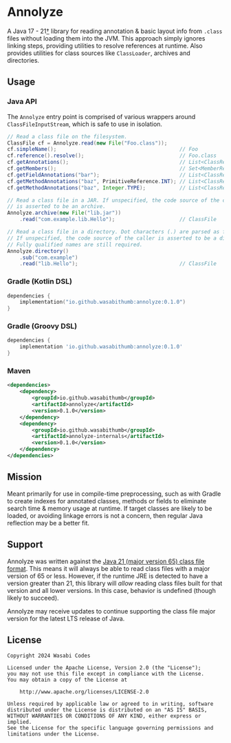 # Annolyze
A Java 17 - 21[†](#support) library for reading annotation & basic layout info from ``.class`` files without loading them into the JVM. This approach simply ignores linking steps, providing utilities to resolve references at runtime.
Also provides utilities for class sources like ``ClassLoader``, archives and directories.

## Usage
### Java API
The ``Annolyze`` entry point is comprised of various wrappers around ``ClassFileInputStream``, which is safe to use in isolation.
```java
// Read a class file on the filesystem.
ClassFile cf = Annolyze.read(new File("Foo.class"));
cf.simpleName();                                        // Foo
cf.reference().resolve();                               // Foo.class
cf.getAnnotations();                                    // List<ClassReference>
cf.getMembers();                                        // Set<MemberReference<?>>
cf.getFieldAnnotations("bar");                          // List<ClassReference>
cf.getMethodAnnotations("baz", PrimitiveReference.INT); // List<ClassReference>
cf.getMethodAnnotations("baz", Integer.TYPE);           // List<ClassReference>

// Read a class file in a JAR. If unspecified, the code source of the caller
// is asserted to be an archive.
Annolyze.archive(new File("lib.jar"))
    .read("com.example.lib.Hello");                     // ClassFile

// Read a class file in a directory. Dot characters (.) are parsed as file separators.
// If unspecified, the code source of the caller is asserted to be a directory.
// Fully qualified names are still required.
Annolyze.directory()
    .sub("com.example")
    .read("lib.Hello");                                 // ClassFile
```

### Gradle (Kotlin DSL)
```kotlin
dependencies {
    implementation("io.github.wasabithumb:annolyze:0.1.0")
}
```

### Gradle (Groovy DSL)
```groovy
dependencies {
    implementation 'io.github.wasabithumb:annolyze:0.1.0'
}
```

### Maven
```xml
<dependencies>
    <dependency>
        <groupId>io.github.wasabithumb</groupId>
        <artifactId>annolyze</artifactId>
        <version>0.1.0</version>
    </dependency>
    <dependency>
        <groupId>io.github.wasabithumb</groupId>
        <artifactId>annolyze-internals</artifactId>
        <version>0.1.0</version>
    </dependency>
</dependencies>
```

## Mission
Meant primarily for use in compile-time preprocessing, such as with Gradle to create indexes for annotated classes,
methods or fields to eliminate search time & memory usage at runtime. If target classes are likely to be loaded, or
avoiding linkage errors is not a concern, then regular Java reflection may be a better fit.

## Support
Annolyze was written against the [Java 21 (major version 65) class file format](https://docs.oracle.com/javase/specs/jvms/se21/html/jvms-4.html). This means it will always be able to read class files with a major version of 65 or less. However, if the
runtime JRE is detected to have a version greater than 21, this library will *allow* reading class files built for that
version and all lower versions. In this case, behavior is undefined (though likely to succeed).

Annolyze may receive updates to continue supporting the class file major version for the latest LTS release of Java.

## License
```
Copyright 2024 Wasabi Codes

Licensed under the Apache License, Version 2.0 (the "License");
you may not use this file except in compliance with the License.
You may obtain a copy of the License at

    http://www.apache.org/licenses/LICENSE-2.0

Unless required by applicable law or agreed to in writing, software
distributed under the License is distributed on an "AS IS" BASIS,
WITHOUT WARRANTIES OR CONDITIONS OF ANY KIND, either express or implied.
See the License for the specific language governing permissions and
limitations under the License.
```